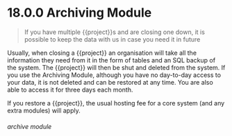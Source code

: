 # 18.0.0 Archiving Module

> If you have multiple {{project}}s and are closing one down, it is possible to keep the data with us in case you need it in future

Usually, when closing a {{project}} an organisation will take all the information they need from it in the form of tables and an SQL backup of the system. The {{project}} will then be shut and deleted from the system. If you use the Archiving Module, although you have no day-to-day access to your data, it is not deleted and can be restored at any time. You are also able to access it for three days each month.

If you restore a {{project}}, the usual hosting fee for a core system (and any extra modules) will apply.


###### archive module
